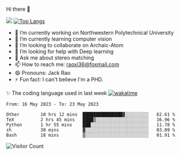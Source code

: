 Hi there 👋

![](https://github-readme-stats.vercel.app/api?username=ZhiboRao)
[![Top Langs](https://github-readme-stats.vercel.app/api/top-langs/?username=ZhiboRao&layout=compact)](https://github.com/anuraghazra/github-readme-stats)

- 🔭 I’m currently working on Northwestern Polytechnical University
- 🌱 I’m currently learning computer vision
- 👯 I’m looking to collaborate on Archaic-Atom
- 🤔 I’m looking for help with Deep learning
- 💬 Ask me about stereo matching
- 📫 How to reach me: raoxi36@foxmail.com
- 😄 Pronouns: Jack Rao
- ⚡ Fun fact: I can't believe I'm a PHD.

✨ The coding language used in last week [![wakatime](https://wakatime.com/badge/user/51ec5ec7-4742-4243-9eea-732ade32c0b7.svg)](https://wakatime.com/@51ec5ec7-4742-4243-9eea-732ade32c0b7)
<!--START_SECTION:waka-->

```text
From: 16 May 2023 - To: 23 May 2023

Other        10 hrs 12 mins  ███████████████▓░░░░░░░░░   62.61 %
TeX          2 hrs 45 mins   ████▒░░░░░░░░░░░░░░░░░░░░   16.96 %
Python       1 hr 55 mins    ███░░░░░░░░░░░░░░░░░░░░░░   11.78 %
sh           30 mins         ▓░░░░░░░░░░░░░░░░░░░░░░░░   03.09 %
Bash         18 mins         ▒░░░░░░░░░░░░░░░░░░░░░░░░   01.91 %
```

<!--END_SECTION:waka-->

![Visitor Count](https://profile-counter.glitch.me/Raohaocheng/count.svg)
